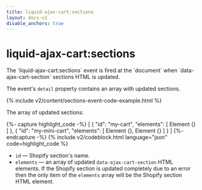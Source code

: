 ```yaml
---
title: liquid-ajax-cart:sections
layout: docs-v2
disable_anchors: true
---
```


# liquid-ajax-cart:sections

<p class="lead" markdown="1">
The `liquid-ajax-cart:sections` event is fired at the `document` when `data-ajax-cart-section` sections HTML is updated.
</p>

The event's `detail` property contains an array with updated sections.

{% include v2/content/sections-event-code-example.html %}

The array of updated sections:

{%- capture highlight_code -%}
[
  {
    "id": "my-cart",
    "elements": [ Element {} ]
  },
  {
    "id": "my-mini-cart",
    "elements": [ Element {}, Element {} ]
  }
]
{%- endcapture -%}
{% include v2/codeblock.html language="json" code=highlight_code %}

* `id` — Shopify section's name.
* `elements` — an array of updated `data-ajax-cart-section` HTML elements. If the Shopify section is updated completely due to an error then the only item of the `elements` array will be the Shopify section HTML element.
